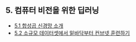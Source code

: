 ## 5. 컴퓨터 비전을 위한 딥러닝

- [5.1 합성곱 신경망 소개](./5_1_introduction_to_convnets.ipynb)
- [5.2 소규모 데이터셋에서 밑바닥부터 컨브넷 훈련하기](./5_2_training_a_convent_from_scratch_on_small_dataset.ipynb)

